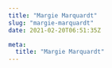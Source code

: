 ```yaml
---
title: "Margie Marquardt"
slug: "margie-marquardt"
date: 2021-02-20T06:51:35Z

meta:
  title: "Margie Marquardt"
---
```


